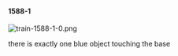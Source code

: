 #### 1588-1
![train-1588-1-0.png](https://github.com/lil-lab/nlvr/raw/master/nlvr/train/images/73/train-1588-1-0.png "train-1588-1-0.png")

there is exactly one blue object touching the base